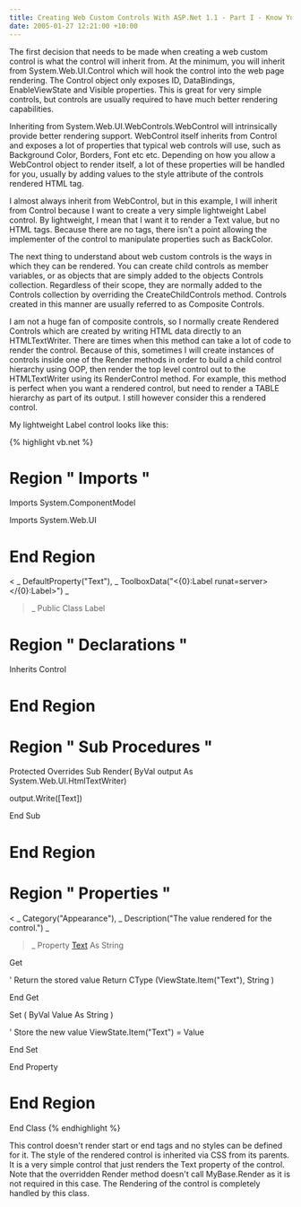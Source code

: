 ```yaml
---
title: Creating Web Custom Controls With ASP.Net 1.1 - Part I - Know Your Heritage
date: 2005-01-27 12:21:00 +10:00
---
```


The first decision that needs to be made when creating a web custom control is what the control will inherit from. At the minimum, you will inherit from System.Web.UI.Control which will hook the control into the web page rendering. The Control object only exposes ID, DataBindings, EnableViewState and Visible properties. This is great for very simple controls, but controls are usually required to have much better rendering capabilities.

Inheriting from System.Web.UI.WebControls.WebControl will intrinsically provide better rendering support. WebControl itself inherits from Control and exposes a lot of properties that typical web controls will use, such as Background Color, Borders, Font etc etc. Depending on how you allow a WebControl object to render itself, a lot of these properties will be handled for you, usually by adding values to the style attribute of the controls rendered HTML tag.

I almost always inherit from WebControl, but in this example, I will inherit from Control because I want to create a very simple lightweight Label control. By lightweight, I mean that I want it to render a Text value, but no HTML tags. Because there are no tags, there isn't a point allowing the implementer of the control to manipulate properties such as BackColor.

The next thing to understand about web custom controls is the ways in which they can be rendered. You can create child controls as member variables, or as objects that are simply added to the objects Controls collection. Regardless of their scope, they are normally added to the Controls collection by overriding the CreateChildControls method. Controls created in this manner are usually referred to as Composite Controls.

I am not a huge fan of composite controls, so I normally create Rendered Controls which are created by writing HTML data directly to an HTMLTextWriter. There are times when this method can take a lot of code to render the control. Because of this, sometimes I will create instances of controls inside one of the Render methods in order to build a child control hierarchy using OOP, then render the top level control out to the HTMLTextWriter using its RenderControl method. For example, this method is perfect when you want a rendered control, but need to render a TABLE hierarchy as part of its output. I still however consider this a rendered control.

My lightweight Label control looks like this:

{% highlight vb.net %}
# Region " Imports "

 Imports System.ComponentModel

 Imports System.Web.UI

# End  Region

< _
 DefaultProperty("Text"), _
 ToolboxData("<{0}:Label runat=server></{0}:Label>") _
> _
 Public  Class Label

# Region " Declarations "

 Inherits Control

# End  Region

# Region " Sub Procedures "

 Protected  Overrides  Sub Render( ByVal output As System.Web.UI.HtmlTextWriter)

  output.Write([Text])

 End  Sub

# End  Region

# Region " Properties "

 < _
  Category("Appearance"), _
  Description("The value rendered for the control.") _
 > _
 Property [Text]() As  String

  Get

   ' Return the stored value
   Return  CType (ViewState.Item("Text"), String )

  End  Get

  Set ( ByVal Value As  String )

   ' Store the new value
   ViewState.Item("Text") = Value

  End  Set

 End  Property

# End  Region

 End  Class
{% endhighlight %}

This control doesn't render start or end tags and no styles can be defined for it. The style of the rendered control is inherited via CSS from its parents. It is a very simple control that just renders the Text property of the control. Note that the overridden Render method doesn't call MyBase.Render as it is not required in this case. The Rendering of the control is completely handled by this class.
